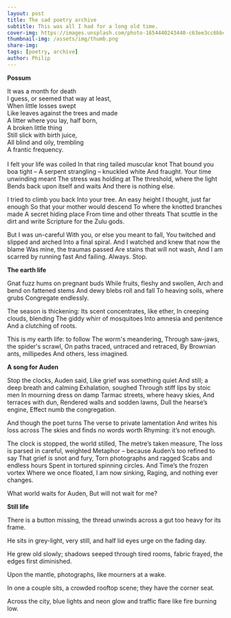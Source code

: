 ```yaml
---
layout: post
title: The sad poetry archive 
subtitle: This was all I had for a long old time. 
cover-img: https://images.unsplash.com/photo-1654440243440-c63ee3cc6bb4?crop=entropy&cs=tinysrgb&fit=max&fm=jpg&ixid=M3wzMDc1NjV8MHwxfHNlYXJjaHwyN3x8cG9zc3VtfGVufDB8fHx8MTcwMDA4NTk2Nnww&ixlib=rb-4.0.3&q=80&w=1080
thumbnail-img: /assets/img/thumb.png
share-img: 
tags: [poetry, archive]
author: Philip
---
```

**Possum**

It was a month for death  \
I guess, or seemed that way at least,  \
When little losses swept  \
Like leaves against the trees and made  \
A litter where you lay, half born,  \
A broken little thing  \
Still slick with birth juice,  \
All blind and oily, trembling  \
A frantic frequency.  \
  \
I felt your life was coiled
In that ring tailed muscular knot
That bound you boa tight –
A serpent strangling – knuckled white
And fraught. Your time unwinding meant
The stress was holding at
The threshold, where the light
Bends back upon itself and waits
And there is nothing else.

I tried to climb you back
Into your tree. An easy height
I thought, just far enough
So that your mother would descend
To where the knotted branches made
A secret hiding place
From time and other threats
That scuttle in the dirt and write
Scripture for the Zulu gods.

But I was un-careful
With you, or else you meant to fall,
You twitched and slipped and arched
Into a final spiral. And
I watched and knew that now the blame
Was mine, the traumas passed
Are stains that will not wash,
And I am scarred by running fast
And failing. Always. Stop.

**The earth life**

Gnat fuzz hums on pregnant buds
While fruits, fleshy and swollen,
Arch and bend on fattened stems
And dewy blebs roll and fall
To heaving soils, where grubs
Congregate endlessly.

The season is thickening:
Its scent concentrates, like ether,
In creeping clouds, blending
The giddy whirr of mosquitoes
Into amnesia and penitence
And a clutching of roots.

This is my earth life: to follow
The worm's meandering,
Through saw-jaws, the spider's scrawl,
On paths traced, untraced and retraced,
By Brownian ants, millipedes
And others, less imagined.

**A song for Auden**

Stop the clocks, Auden said,
Like grief was something quiet
And still; a deep breath and calming
Exhalation, soughed
Through stiff lips by stoic men
In mourning dress on damp
Tarmac streets, where heavy skies,
And terraces with dun,
Rendered walls and sodden lawns,
Dull the hearse’s engine,
Effect numb the congregation.

And though the poet turns
The verse to private lamentation
And writes his loss across
The skies and finds no words worth
Rhyming: it’s not enough.

The clock is stopped, the world stilled,
The metre’s taken measure,
The loss is parsed in careful, weighted
Metaphor – because
Auden’s too refined to say
That grief is snot and fury,
Torn photographs and ragged
Scabs and endless hours
Spent in tortured spinning circles.
And Time’s the frozen vortex
Where we once floated,
I am now sinking,
Raging, and nothing ever changes.

What world waits for Auden,
But will not wait for me?

**Still life**

There is a button missing, the thread
unwinds across a gut too heavy for
its frame.

He sits in grey-light, very still,
and half lid eyes urge on
the fading day.

He grew old slowly; shadows seeped
through tired rooms,
fabric frayed, the edges
first diminished.

Upon the mantle, photographs,
like mourners at a wake.

In one a couple sits, a crowded
rooftop scene; they have the
corner seat.

Across the city, blue lights and neon glow
and traffic flare like fire burning low.


